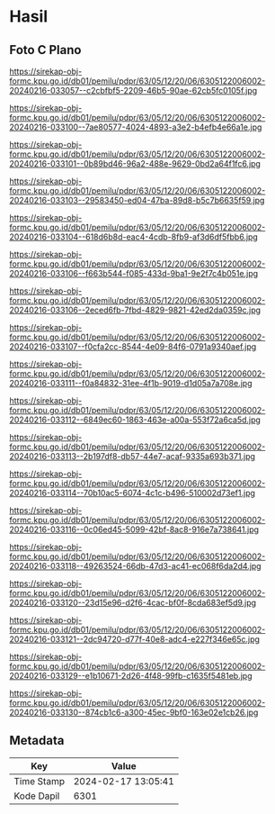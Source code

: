 # Hasil

## Foto C Plano

https://sirekap-obj-formc.kpu.go.id/db01/pemilu/pdpr/63/05/12/20/06/6305122006002-20240216-033057--c2cbfbf5-2209-46b5-90ae-62cb5fc0105f.jpg

https://sirekap-obj-formc.kpu.go.id/db01/pemilu/pdpr/63/05/12/20/06/6305122006002-20240216-033100--7ae80577-4024-4893-a3e2-b4efb4e66a1e.jpg

https://sirekap-obj-formc.kpu.go.id/db01/pemilu/pdpr/63/05/12/20/06/6305122006002-20240216-033101--0b89bd46-96a2-488e-9629-0bd2a64f1fc6.jpg

https://sirekap-obj-formc.kpu.go.id/db01/pemilu/pdpr/63/05/12/20/06/6305122006002-20240216-033103--29583450-ed04-47ba-89d8-b5c7b6635f59.jpg

https://sirekap-obj-formc.kpu.go.id/db01/pemilu/pdpr/63/05/12/20/06/6305122006002-20240216-033104--618d6b8d-eac4-4cdb-8fb9-af3d6df5fbb6.jpg

https://sirekap-obj-formc.kpu.go.id/db01/pemilu/pdpr/63/05/12/20/06/6305122006002-20240216-033106--f663b544-f085-433d-9ba1-9e2f7c4b051e.jpg

https://sirekap-obj-formc.kpu.go.id/db01/pemilu/pdpr/63/05/12/20/06/6305122006002-20240216-033106--2eced6fb-7fbd-4829-9821-42ed2da0359c.jpg

https://sirekap-obj-formc.kpu.go.id/db01/pemilu/pdpr/63/05/12/20/06/6305122006002-20240216-033107--f0cfa2cc-8544-4e09-84f6-0791a9340aef.jpg

https://sirekap-obj-formc.kpu.go.id/db01/pemilu/pdpr/63/05/12/20/06/6305122006002-20240216-033111--f0a84832-31ee-4f1b-9019-d1d05a7a708e.jpg

https://sirekap-obj-formc.kpu.go.id/db01/pemilu/pdpr/63/05/12/20/06/6305122006002-20240216-033112--6849ec60-1863-463e-a00a-553f72a6ca5d.jpg

https://sirekap-obj-formc.kpu.go.id/db01/pemilu/pdpr/63/05/12/20/06/6305122006002-20240216-033113--2b197df8-db57-44e7-acaf-9335a693b371.jpg

https://sirekap-obj-formc.kpu.go.id/db01/pemilu/pdpr/63/05/12/20/06/6305122006002-20240216-033114--70b10ac5-6074-4c1c-b496-510002d73ef1.jpg

https://sirekap-obj-formc.kpu.go.id/db01/pemilu/pdpr/63/05/12/20/06/6305122006002-20240216-033116--0c06ed45-5099-42bf-8ac8-916e7a738641.jpg

https://sirekap-obj-formc.kpu.go.id/db01/pemilu/pdpr/63/05/12/20/06/6305122006002-20240216-033118--49263524-66db-47d3-ac41-ec068f6da2d4.jpg

https://sirekap-obj-formc.kpu.go.id/db01/pemilu/pdpr/63/05/12/20/06/6305122006002-20240216-033120--23d15e96-d2f6-4cac-bf0f-8cda683ef5d9.jpg

https://sirekap-obj-formc.kpu.go.id/db01/pemilu/pdpr/63/05/12/20/06/6305122006002-20240216-033121--2dc94720-d77f-40e8-adc4-e227f346e65c.jpg

https://sirekap-obj-formc.kpu.go.id/db01/pemilu/pdpr/63/05/12/20/06/6305122006002-20240216-033129--e1b10671-2d26-4f48-99fb-c1635f5481eb.jpg

https://sirekap-obj-formc.kpu.go.id/db01/pemilu/pdpr/63/05/12/20/06/6305122006002-20240216-033130--874cb1c6-a300-45ec-9bf0-163e02e1cb26.jpg


## Metadata

| Key        | Value               |
| ---------- | ------------------- |
| Time Stamp | 2024-02-17 13:05:41 |
| Kode Dapil | 6301                |



